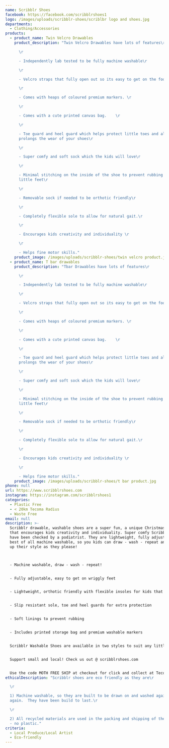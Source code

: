 ```yaml
---
name: Scribblr Shoes
facebook: https://facebook.com/scribblrshoes1
logo: /images/uploads/scribblr-shoes/scriblbr logo and shoes.jpg
departments:
  - Clothing/Accessories
products:
  - product_name: Twin Velcro Drawables
    product_description: "Twin Velcro Drawables have lots of features\r

      \r

      - Independently lab tested to be fully machine washable\r

      \r

      - Velcro straps that fully open out so its easy to get on the foot\r

      \r

      - Comes with heaps of coloured premium markers. \r

      \r

      - Comes with a cute printed canvas bag.    \r

      \r

      - Toe guard and heel guard which helps protect little toes and also
      prolongs the wear of your shoes\r

      \r

      - Super comfy and soft sock which the kids will love\r

      \r

      - Minimal stitching on the inside of the shoe to prevent rubbing on
      little feet\r

      \r

      - Removable sock if needed to be orthotic friendly\r

      \r

      - Completely flexible sole to allow for natural gait.\r

      \r

      - Encourages kids creativity and individuality \r

      \r

      - Helps fine motor skills."
    product_image: /images/uploads/scribblr-shoes/twin velcro product.jpg
  - product_name: T bar drawables
    product_description: "Tbar Drawables have lots of features\r

      \r

      - Independently lab tested to be fully machine washable\r

      \r

      - Velcro straps that fully open out so its easy to get on the foot\r

      \r

      - Comes with heaps of coloured premium markers. \r

      \r

      - Comes with a cute printed canvas bag.    \r

      \r

      - Toe guard and heel guard which helps protect little toes and also
      prolongs the wear of your shoes\r

      \r

      - Super comfy and soft sock which the kids will love\r

      \r

      - Minimal stitching on the inside of the shoe to prevent rubbing on
      little feet\r

      \r

      - Removable sock if needed to be orthotic friendly\r

      \r

      - Completely flexible sole to allow for natural gait.\r

      \r

      - Encourages kids creativity and individuality \r

      \r

      - Helps fine motor skills."
    product_image: /images/uploads/scribblr-shoes/t bar product.jpg
phone: null
url: https://www.scribblrshoes.com
instagram: https://instagram.com/scribblrshoes1
categories:
  - Plastic Free
  - < 20km Tecoma Radius
  - Waste Free
email: null
description: >-
  Scribblr drawable, washable shoes are a super fun, a unique Christmas gift
  that encourages kids creativity and individuality. Super comfy Scribblr shoes
  have been checked by a podiatrist. They are lightweight, fully adjustable and
  best of all machine washable, so you kids can draw - wash - repeat and change
  up their style as they please! 



  - Machine washable, draw - wash - repeat!


  - Fully adjustable, easy to get on wriggly feet


  - Lightweight, orthotic friendly with flexible insoles for kids that move


  - Slip resistant sole, toe and heel guards for extra protection


  - Soft linings to prevent rubbing


  - Includes printed storage bag and premium washable markers


  Scribblr Washable Shoes are available in two styles to suit any little creative.


  Support small and local! Check us out @ scribblrshoes.com


  Use the code MOTH FREE SHIP at checkout for click and collect at Tecoma Uniting Church.
ethicalDescription: "Scribblr shoes are eco friendly as they are\r

  \r

  1) Machine washable, so they are built to be drawn on and washed again and
  again.  They have been build to last.\r

  \r

  2) All recycled materials are used in the packing and shipping of the shoes
  - no plastic."
criteria:
  - Local Produce/Local Artist
  - Eco-friendly
---
```

